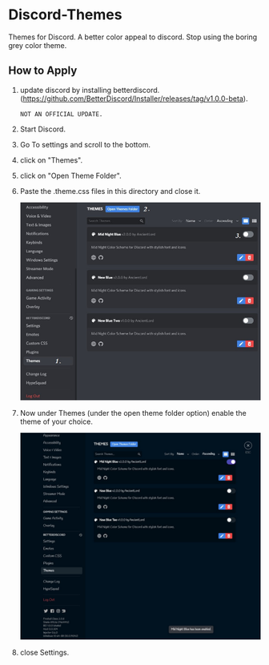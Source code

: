 # Discord-Themes
Themes for Discord. A better color appeal to discord. Stop using the boring grey color theme.

## How to Apply
1. update discord by installing betterdiscord. (https://github.com/BetterDiscord/Installer/releases/tag/v1.0.0-beta).
        
       NOT AN OFFICIAL UPDATE.
2. Start Discord.
3. Go To settings and scroll to the bottom.
4. click on "Themes".
5. click on "Open Theme Folder".
6. Paste the .theme.css files in this directory and close it.

      ![alt text]( https://github.com/pran-jal/Discord-Themes/blob/main/2.jpg )
7. Now under Themes (under the open theme folder option) enable the theme of your choice.

     ![alt text]( https://github.com/pran-jal/Discord-Themes/blob/main/1.jpg )
8. close Settings.
